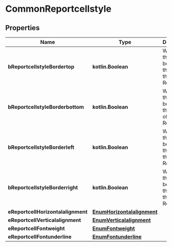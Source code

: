 
# CommonReportcellstyle

## Properties
| Name | Type | Description | Notes |
| ------------ | ------------- | ------------- | ------------- |
| **bReportcellstyleBordertop** | **kotlin.Boolean** | Whether there is a border at the top of the Reportcell |  |
| **bReportcellstyleBorderbottom** | **kotlin.Boolean** | Whether there is a border at the bottom of the Reportcell |  |
| **bReportcellstyleBorderleft** | **kotlin.Boolean** | Whether there is a border at the left of the Reportcell |  |
| **bReportcellstyleBorderright** | **kotlin.Boolean** | Whether there is a border at the right of the Reportcell |  |
| **eReportcellHorizontalalignment** | [**EnumHorizontalalignment**](EnumHorizontalalignment.md) |  |  |
| **eReportcellVerticalalignment** | [**EnumVerticalalignment**](EnumVerticalalignment.md) |  |  |
| **eReportcellFontweight** | [**EnumFontweight**](EnumFontweight.md) |  |  |
| **eReportcellFontunderline** | [**EnumFontunderline**](EnumFontunderline.md) |  |  |



